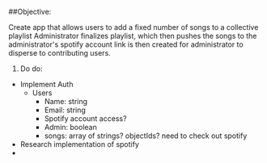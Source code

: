 ##Objective:

Create app that allows users to add a fixed number of songs to a collective playlist
Administrator finalizes playlist, which then pushes the songs to the administrator's spotify account
link is then created for administrator to disperse to contributing users.

1. Do do:
- Implement Auth
    - Users
        - Name: string
        - Email: string
        - Spotify account access?
        - Admin: boolean
        - songs: array of strings? objectIds? need to check out spotify
- Research implementation of spotify
- 